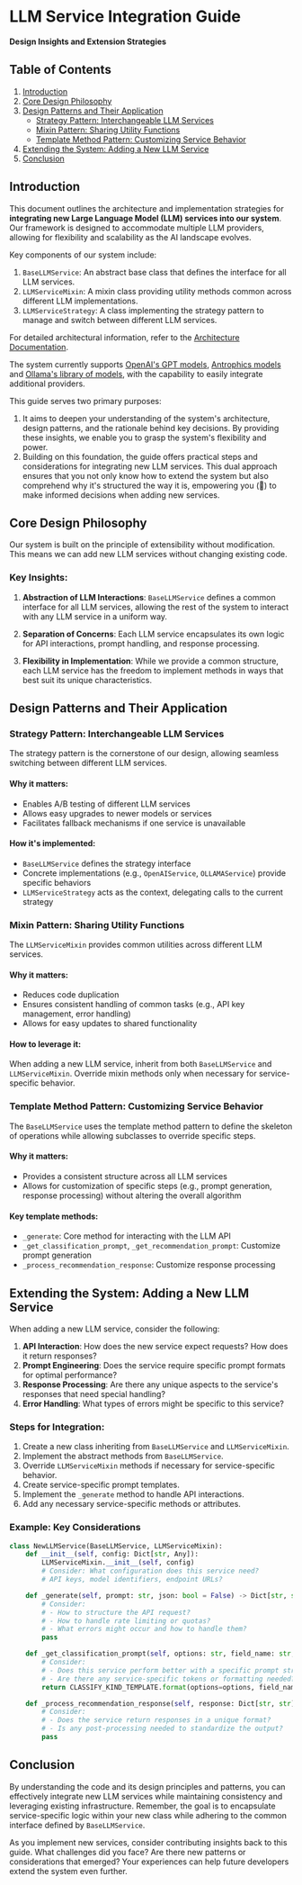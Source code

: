 # LLM Service Integration Guide
**Design Insights and Extension Strategies**

## Table of Contents

1. [Introduction](#introduction)
2. [Core Design Philosophy](#core-design-philosophy)
3. [Design Patterns and Their Application](#design-patterns-and-their-application)
    - [Strategy Pattern: Interchangeable LLM Services](#strategy-pattern-interchangeable-llm-services)
    - [Mixin Pattern: Sharing Utility Functions](#mixin-pattern-sharing-utility-functions)
    - [Template Method Pattern: Customizing Service Behavior](#template-method-pattern-customizing-service-behavior)
4. [Extending the System: Adding a New LLM Service](#extending-the-system-adding-a-new-llm-service)
5. [Conclusion](#conclusion)

## Introduction

This document outlines the architecture and implementation strategies for **integrating new Large Language Model (LLM) services into our system**. Our framework is designed to accommodate multiple LLM providers, allowing for flexibility and scalability as the AI landscape evolves.

Key components of our system include:

1. `BaseLLMService`: An abstract base class that defines the interface for all LLM services.
2. `LLMServiceMixin`: A mixin class providing utility methods common across different LLM implementations.
3. `LLMServiceStrategy`: A class implementing the strategy pattern to manage and switch between different LLM services.

For detailed architectural information, refer to the [Architecture Documentation](../architecture.md).

The system currently supports [OpenAI's GPT models](https://platform.openai.com/docs/models), [Antrophics models](https://docs.anthropic.com/en/docs/about-claude/models) and [Ollama's library of models](https://ollama.com/library), with the capability to easily integrate additional providers.

This guide serves two primary purposes:
1. It aims to deepen your understanding of the system's architecture, design patterns, and the rationale behind key decisions. By providing these insights, we enable you to grasp the system's flexibility and power. 
2. Building on this foundation, the guide offers practical steps and considerations for integrating new LLM services. This dual approach ensures that you not only know how to extend the system but also comprehend why it's structured the way it is, empowering you (🚀) to make informed decisions when adding new services.

## Core Design Philosophy

Our system is built on the principle of extensibility without modification. This means we can add new LLM services without changing existing code.

### Key Insights:

1. **Abstraction of LLM Interactions**: `BaseLLMService` defines a common interface for all LLM services, allowing the rest of the system to interact with any LLM service in a uniform way.

2. **Separation of Concerns**: Each LLM service encapsulates its own logic for API interactions, prompt handling, and response processing.

3. **Flexibility in Implementation**: While we provide a common structure, each LLM service has the freedom to implement methods in ways that best suit its unique characteristics.

## Design Patterns and Their Application

### Strategy Pattern: Interchangeable LLM Services

The strategy pattern is the cornerstone of our design, allowing seamless switching between different LLM services.

#### Why it matters:
- Enables A/B testing of different LLM services
- Allows easy upgrades to newer models or services
- Facilitates fallback mechanisms if one service is unavailable

#### How it's implemented:
- `BaseLLMService` defines the strategy interface
- Concrete implementations (e.g., `OpenAIService`, `OLLAMAService`) provide specific behaviors
- `LLMServiceStrategy` acts as the context, delegating calls to the current strategy

### Mixin Pattern: Sharing Utility Functions

The `LLMServiceMixin` provides common utilities across different LLM services.

#### Why it matters:
- Reduces code duplication
- Ensures consistent handling of common tasks (e.g., API key management, error handling)
- Allows for easy updates to shared functionality

#### How to leverage it:
When adding a new LLM service, inherit from both `BaseLLMService` and `LLMServiceMixin`. Override mixin methods only when necessary for service-specific behavior.

### Template Method Pattern: Customizing Service Behavior

The `BaseLLMService` uses the template method pattern to define the skeleton of operations while allowing subclasses to override specific steps.

#### Why it matters:
- Provides a consistent structure across all LLM services
- Allows for customization of specific steps (e.g., prompt generation, response processing) without altering the overall algorithm

#### Key template methods:
- `_generate`: Core method for interacting with the LLM API
- `_get_classification_prompt`, `_get_recommendation_prompt`: Customize prompt generation
- `_process_recommendation_response`: Customize response processing

## Extending the System: Adding a New LLM Service

When adding a new LLM service, consider the following:

1. **API Interaction**: How does the new service expect requests? How does it return responses?
2. **Prompt Engineering**: Does the service require specific prompt formats for optimal performance?
3. **Response Processing**: Are there any unique aspects to the service's responses that need special handling?
4. **Error Handling**: What types of errors might be specific to this service?

### Steps for Integration:

1. Create a new class inheriting from `BaseLLMService` and `LLMServiceMixin`.
2. Implement the abstract methods from `BaseLLMService`.
3. Override `LLMServiceMixin` methods if necessary for service-specific behavior.
4. Create service-specific prompt templates.
5. Implement the `_generate` method to handle API interactions.
6. Add any necessary service-specific methods or attributes.

### Example: Key Considerations

```python
class NewLLMService(BaseLLMService, LLMServiceMixin):
    def __init__(self, config: Dict[str, Any]):
        LLMServiceMixin.__init__(self, config)
        # Consider: What configuration does this service need?
        # API keys, model identifiers, endpoint URLs?

    def _generate(self, prompt: str, json: bool = False) -> Dict[str, str]:
        # Consider: 
        # - How to structure the API request?
        # - How to handle rate limiting or quotas?
        # - What errors might occur and how to handle them?
        pass

    def _get_classification_prompt(self, options: str, field_name: str, finding_str: str) -> str:
        # Consider: 
        # - Does this service perform better with a specific prompt structure?
        # - Are there any service-specific tokens or formatting needed?
        return CLASSIFY_KIND_TEMPLATE.format(options=options, field_name=field_name, data=finding_str)

    def _process_recommendation_response(self, response: Dict[str, str], finding: Finding, short: bool) -> Union[str, List[str]]:
        # Consider:
        # - Does the service return responses in a unique format?
        # - Is any post-processing needed to standardize the output?
        pass
```

## Conclusion

By understanding the code and its design principles and patterns, you can effectively integrate new LLM services while maintaining consistency and leveraging existing infrastructure. Remember, the goal is to encapsulate service-specific logic within your new class while adhering to the common interface defined by `BaseLLMService`.

As you implement new services, consider contributing insights back to this guide. What challenges did you face? Are there new patterns or considerations that emerged? Your experiences can help future developers extend the system even further.